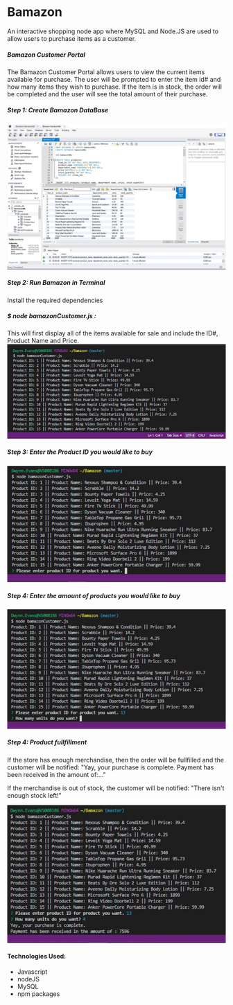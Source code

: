 # Bamazon
An interactive shopping node app where MySQL and Node.JS are used to allow users to purchase items as a customer. 

##### Bamazon Customer Portal
The Bamazon Customer Portal allows users to view the current items available for purchase.  The user will be prompted to enter the item id# and how many items they wish to purchase.  If the item is in stock, the order will be completed and the user will see the total amount of their purchase.

##### Step 1: Create Bamazon DataBase 
![Screen shot](./Images/bamazonSQL.JPG)

##### Step 2: Run Bamazon in Terminal
Install the required dependencies 

##### $ node bamazonCustomer.js : 
This will first display all of the items available for sale and include the ID#, Product Name and Price.
![Screen shot](./Images/first.JPG)

##### Step 3: Enter the Product ID you would like to buy
![Screen shot](./Images/Step1.JPG)

##### Step 4: Enter the amount of products you would like to buy
![Screen shot](./Images/Step2.JPG)

##### Step 4: Product fullfillment
If the store has enough merchandise, then the order will be fullfilled and the customer will be notified: "Yay, your purchase is complete. Payment has been received in the amount of:..."

If the merchandise is out of stock, the customer will be notified: "There isn't enough stock left!"

![Screen shot](./Images/last.JPG)

#### Technologies Used:

* Javascript
* nodeJS
* MySQL
* npm packages
